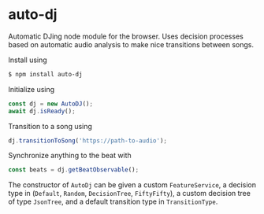 # auto-dj
Automatic DJing node module for the browser.
Uses decision processes based on automatic audio analysis to make nice transitions between songs.

Install using
```bash
$ npm install auto-dj
```

Initialize using
```typescript
const dj = new AutoDJ();
await dj.isReady();
```

Transition to a song using
```typescript
dj.transitionToSong('https://path-to-audio');
```

Synchronize anything to the beat with
```typescript
const beats = dj.getBeatObservable();
```

The constructor of ``AutoDj`` can be given a custom ``FeatureService``, a decision type in (``Default``, ``Random``, ``DecisionTree``, ``FiftyFifty``), a custom decision tree of type ``JsonTree``, and a default transition type in ``TransitionType``.